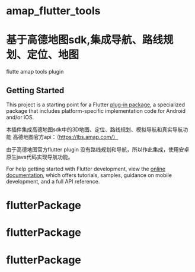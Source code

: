 # amap_flutter_tools
# 基于高德地图sdk,集成导航、路线规划、定位、地图

flutte amap tools plugin

## Getting Started

This project is a starting point for a Flutter
[plug-in package](https://flutter.dev/developing-packages/),
a specialized package that includes platform-specific implementation code for
Android and/or iOS.

本插件集成高德地图sdk中的3D地图、定位、路线规划、模拟导航和真实导航功能
高德地图官方api：（https://lbs.amap.com/）

由于高德地图官方flutter plugin 没有路线规划和导航，所以作此集成，使用安卓原生java代码实现导航功能。


For help getting started with Flutter development, view the
[online documentation](https://flutter.dev/docs), which offers tutorials,
samples, guidance on mobile development, and a full API reference.

# flutterPackage
# flutterPackage
# flutterPackage
